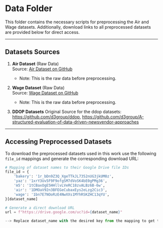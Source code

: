 # Data Folder

This folder contains the necessary scripts for preprocessing the Air and Wage datasets.
Additionally, download links to all preprocessed datasets are provided below for direct access.

---

## Datasets Sources

1. **Air Dataset** (Raw Data)  
   Source: [Air Dataset on GitHub](https://github.com/lorismichel/drf/blob/master/applications/air_data/data/datasets/air_data.RData)  
   - Note: This is the raw data before preprocessing.

2. **Wage Dataset** (Raw Data)  
   Source: [Wage Dataset on GitHub](https://github.com/lorismichel/drf/blob/master/applications/wage_data/data/datasets/wage_data.Rdata)  
   - Note: This is the raw data before preprocessing.

3. **DDOP Datasets**
   Original Source for the ddop datasets: https://github.com/d3group/ddop, https://github.com/d3group/A-structured-evaluation-of-data-driven-newsvendor-approaches
---

## Accessing Preprocessed Datasets

To download the preprocessed datasets used in this work use the following `file_id` mappings and generate the corresponding download URL:

```python
# Mapping of dataset names to their Google Drive file IDs
file_id = {
    'bakery': '1r_bDn9Z3Q_XgeTTkJL7352nUG3jkUM0z',
    'yaz': '1xrY3Uv5F9F9ofgSM7dVoSK4bE0gPMg36',
    'm5': '1tCBaxOgE5HHllvLVeRC18zvALBz6B-6w',
    'air': '1DMOaV92n3BFEGeCubaxEys2eLzg2Cic3',
    'wage': '1bn7E7NOoRzE4NwXXs1MYhRSKZHC13qYU',
}[dataset_name]

# Generate a direct download URL
url = f"https://drive.google.com/uc?id={dataset_name}"

--> Replace dataset_name with the desired key from the mapping to get the corresponding dataset.

